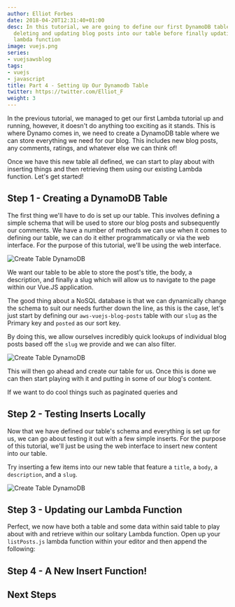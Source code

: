 ```yaml
---
author: Elliot Forbes
date: 2018-04-20T12:31:40+01:00
desc: In this tutorial, we are going to define our first DynamoDB table and try inserting,
  deleting and updating blog posts into our table before finally updating our first
  lambda function
image: vuejs.png
series:
- vuejsawsblog
tags:
- vuejs
- javascript
title: Part 4 - Setting Up Our Dynamodb Table
twitter: https://twitter.com/Elliot_F
weight: 3
---
```


In the previous tutorial, we managed to get our first Lambda tutorial up and running, however, it doesn't do anything too exciting as it stands. This is where Dynamo comes in, we need to create a DynamoDB table where we can store everything we need for our blog. This includes new blog posts, any comments, ratings, and whatever else we can think of!

Once we have this new table all defined, we can start to play about with inserting things and then retrieving them using our existing Lambda function. Let's get started!

## Step 1 - Creating a DynamoDB Table

The first thing we'll have to do is set up our table. This involves defining a simple schema that will be used to store our blog posts and subsequently our comments. We have a number of methods we can use when it comes to defining our table, we can do it either programmatically or via the web interface. For the purpose of this tutorial, we'll be using the web interface.

![Create Table DynamoDB](https://s3-eu-west-1.amazonaws.com/images.tutorialedge.net/images/vuejs-blog-aws/screenshot-04.png)

We want our table to be able to store the post's title, the body, a description, and finally a slug which will allow us to navigate to the page within our Vue.JS application.

The good thing about a NoSQL database is that we can dynamically change the schema to suit our needs further down the line, as this is the case, let's just start by defining our `aws-vuejs-blog-posts` table with our `slug` as the Primary key and `posted` as our sort key. 

By doing this, we allow ourselves incredibly quick lookups of individual blog posts based off the `slug` we provide and we can also filter. 

![Create Table DynamoDB](https://s3-eu-west-1.amazonaws.com/images.tutorialedge.net/images/vuejs-blog-aws/screenshot-05.png)

This will then go ahead and create our table for us. Once this is done we can then start playing with it and putting in some of our blog's content.

If we want to do cool things such as paginated queries and 

## Step 2 - Testing Inserts Locally

Now that we have defined our table's schema and everything is set up for us, we can go about testing it out with a few simple inserts. For the purpose of this tutorial, we'll just be using the web interface to insert new content into our table. 

Try inserting a few items into our new table that feature a `title`, a `body`, a `description`, and a `slug`.

![Create Table DynamoDB](https://s3-eu-west-1.amazonaws.com/images.tutorialedge.net/images/vuejs-blog-aws/screenshot-08.png)

## Step 3 - Updating our Lambda Function

Perfect, we now have both a table and some data within said table to play about with and retrieve within our solitary Lambda function. Open up your `listPosts.js` lambda function within your editor and then append the following:

## Step 4 - A New Insert Function!

## Next Steps

